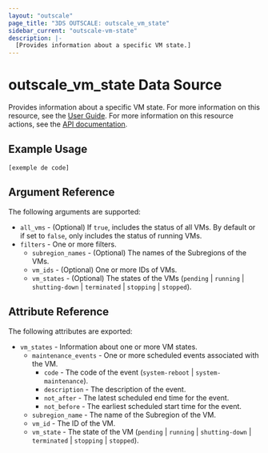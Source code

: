 ```yaml
---
layout: "outscale"
page_title: "3DS OUTSCALE: outscale_vm_state"
sidebar_current: "outscale-vm-state"
description: |-
  [Provides information about a specific VM state.]
---
```


# outscale_vm_state Data Source

Provides information about a specific VM state.
For more information on this resource, see the [User Guide](https://wiki.outscale.net/display/EN/About+Instance+Lifecycle).
For more information on this resource actions, see the [API documentation](https://docs-beta.outscale.com/#readvmsstate).

## Example Usage

```hcl
[exemple de code]
```

## Argument Reference

The following arguments are supported:

* `all_vms` - (Optional) If `true`, includes the status of all VMs. By default or if set to `false`, only includes the status of running VMs.
* `filters` - One or more filters.
  * `subregion_names` - (Optional) The names of the Subregions of the VMs.
  * `vm_ids` - (Optional) One or more IDs of VMs.
  * `vm_states` - (Optional) The states of the VMs (`pending` \| `running` \| `shutting-down` \| `terminated` \| `stopping` \| `stopped`).

## Attribute Reference

The following attributes are exported:

* `vm_states` - Information about one or more VM states.
  * `maintenance_events` - One or more scheduled events associated with the VM.
    * `code` - The code of the event (`system-reboot` \| `system-maintenance`).
    * `description` - The description of the event.
    * `not_after` - The latest scheduled end time for the event.
    * `not_before` - The earliest scheduled start time for the event.
  * `subregion_name` - The name of the Subregion of the VM.
  * `vm_id` - The ID of the VM.
  * `vm_state` - The state of the VM (`pending` \| `running` \| `shutting-down` \| `terminated` \| `stopping` \| `stopped`).
